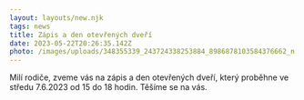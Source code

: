 ```yaml
---
layout: layouts/new.njk
tags: news
title: Zápis a den otevřených dveří
date: 2023-05-22T20:26:35.142Z
photo: /images/uploads/348355339_243724338253884_8986878103584376662_n.jpg
---
```

M﻿ilí rodiče, zveme vás na zápis a den otevřených dveří, který proběhne ve středu 7.6.2023 od 15 do 18 hodin. Těšíme se na vás.